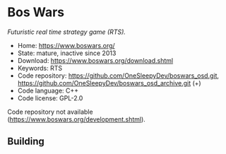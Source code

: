 # Bos Wars

_Futuristic real time strategy game (RTS)._

- Home: https://www.boswars.org/
- State: mature, inactive since 2013
- Download: https://www.boswars.org/download.shtml
- Keywords: RTS
- Code repository: https://github.com/OneSleepyDev/boswars_osd.git, https://github.com/OneSleepyDev/boswars_osd_archive.git (+)
- Code language: C++
- Code license: GPL-2.0

Code repository not available (https://www.boswars.org/development.shtml).

## Building

